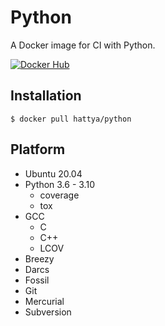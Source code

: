 # Python

A Docker image for CI with Python.

[![Docker Hub](https://img.shields.io/docker/cloud/build/hattya/python)](https://hub.docker.com/r/hattya/python)


## Installation

```console
$ docker pull hattya/python
```


## Platform

- Ubuntu 20.04
- Python 3.6 - 3.10
  - coverage
  - tox
- GCC
  - C
  - C++
  - LCOV
- Breezy
- Darcs
- Fossil
- Git
- Mercurial
- Subversion

